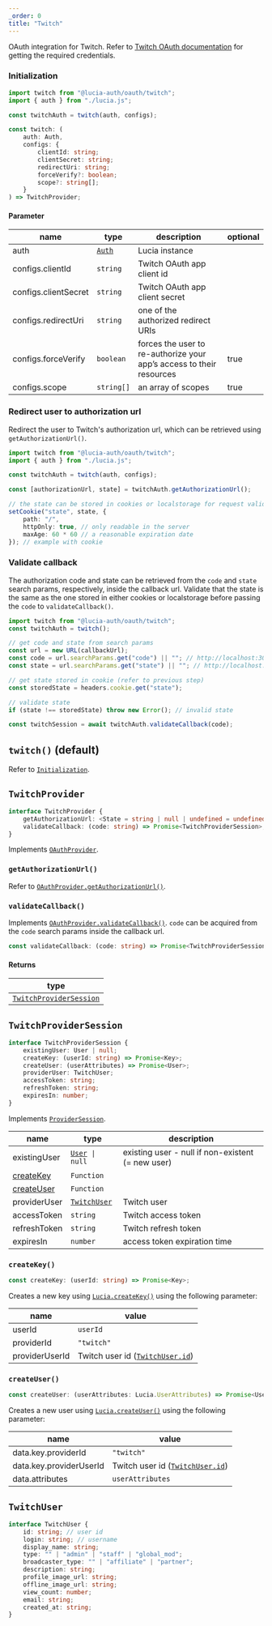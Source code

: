 ```yaml
---
_order: 0
title: "Twitch"
---
```


OAuth integration for Twitch. Refer to [Twitch OAuth documentation](https://dev.twitch.tv/docs/authentication) for getting the required credentials.

### Initialization

```ts
import twitch from "@lucia-auth/oauth/twitch";
import { auth } from "./lucia.js";

const twitchAuth = twitch(auth, configs);
```

```ts
const twitch: (
	auth: Auth,
	configs: {
		clientId: string;
		clientSecret: string;
		redirectUri: string;
		forceVerify?: boolean;
		scope?: string[];
	}
) => TwitchProvider;
```

#### Parameter

| name                 | type                                        | description                                                          | optional |
| -------------------- | ------------------------------------------- | -------------------------------------------------------------------- | -------- |
| auth                 | [`Auth`](/reference/types/lucia-types#auth) | Lucia instance                                                       |          |
| configs.clientId     | `string`                                    | Twitch OAuth app client id                                           |          |
| configs.clientSecret | `string`                                    | Twitch OAuth app client secret                                       |          |
| configs.redirectUri  | `string`                                    | one of the authorized redirect URIs                                  |          |
| configs.forceVerify  | `boolean`                                   | forces the user to re-authorize your app’s access to their resources | true     |
| configs.scope        | `string[]`                                  | an array of scopes                                                   | true     |

### Redirect user to authorization url

Redirect the user to Twitch's authorization url, which can be retrieved using `getAuthorizationUrl()`.

```ts
import twitch from "@lucia-auth/oauth/twitch";
import { auth } from "./lucia.js";

const twitchAuth = twitch(auth, configs);

const [authorizationUrl, state] = twitchAuth.getAuthorizationUrl();

// the state can be stored in cookies or localstorage for request validation on callback
setCookie("state", state, {
	path: "/",
	httpOnly: true, // only readable in the server
	maxAge: 60 * 60 // a reasonable expiration date
}); // example with cookie
```

### Validate callback

The authorization code and state can be retrieved from the `code` and `state` search params, respectively, inside the callback url. Validate that the state is the same as the one stored in either cookies or localstorage before passing the `code` to `validateCallback()`.

```ts
import twitch from "@lucia-auth/oauth/twitch";
const twitchAuth = twitch();

// get code and state from search params
const url = new URL(callbackUrl);
const code = url.searchParams.get("code") || ""; // http://localhost:3000/api/twitch?code=abc&state=efg => abc
const state = url.searchParams.get("state") || ""; // http://localhost:3000/api/twitch?code=abc&state=efg => efg

// get state stored in cookie (refer to previous step)
const storedState = headers.cookie.get("state");

// validate state
if (state !== storedState) throw new Error(); // invalid state

const twitchSession = await twitchAuth.validateCallback(code);
```

## `twitch()` (default)

Refer to [`Initialization`](/oauth/providers/twitch#initialization).

## `TwitchProvider`

```ts
interface TwitchProvider {
	getAuthorizationUrl: <State = string | null | undefined = undefined>(state?: State) => State extends null ? [url: string] : [url: string, state: string]
	validateCallback: (code: string) => Promise<TwitchProviderSession>;
}
```

Implements [`OAuthProvider`](/oauth/reference/api-reference#oauthprovider).

### `getAuthorizationUrl()`

Refer to [`OAuthProvider.getAuthorizationUrl()`](/oauth/reference/api-reference#getauthorizationurl).

### `validateCallback()`

Implements [`OAuthProvider.validateCallback()`](/oauth/reference/api-reference#getauthorizationurl). `code` can be acquired from the `code` search params inside the callback url.

```ts
const validateCallback: (code: string) => Promise<TwitchProviderSession>;
```

#### Returns

| type                                                                     |
| ------------------------------------------------------------------------ |
| [`TwitchProviderSession`](/oauth/providers/twitch#twitchprovidersession) |

## `TwitchProviderSession`

```ts
interface TwitchProviderSession {
	existingUser: User | null;
	createKey: (userId: string) => Promise<Key>;
	createUser: (userAttributes) => Promise<User>;
	providerUser: TwitchUser;
	accessToken: string;
	refreshToken: string;
	expiresIn: number;
}
```

Implements [`ProviderSession`](/oauth/reference/api-reference#providersession).

| name                                             | type                                                  | description                                       |
| ------------------------------------------------ | ----------------------------------------------------- | ------------------------------------------------- |
| existingUser                                     | [`User`](/reference/types/lucia-types#user)` \| null` | existing user - null if non-existent (= new user) |
| [createKey](/oauth/providers/twitch#createkey)   | `Function`                                            |                                                   |
| [createUser](/oauth/providers/twitch#createuser) | `Function`                                            |                                                   |
| providerUser                                     | [`TwitchUser`](/oauth/providers/twitch#twitchuser)    | Twitch user                                       |
| accessToken                                      | `string`                                              | Twitch access token                               |
| refreshToken                                     | `string`                                              | Twitch refresh token                              |
| expiresIn                                        | `number`                                              | access token expiration time                      |

### `createKey()`

```ts
const createKey: (userId: string) => Promise<Key>;
```

Creates a new key using [`Lucia.createKey()`](/reference/api/server-api#createkey) using the following parameter:

| name           | value                                                                  |
| -------------- | ---------------------------------------------------------------------- |
| userId         | `userId`                                                               |
| providerId     | `"twitch"`                                                             |
| providerUserId | Twitch user id ([`TwitchUser.id`](/oauth/providers/twitch#twitchuser)) |

### `createUser()`

```ts
const createUser: (userAttributes: Lucia.UserAttributes) => Promise<User>;
```

Creates a new user using [`Lucia.createUser()`](/reference/api/server-api#createuser) using the following parameter:

| name                    | value                                                                  |
| ----------------------- | ---------------------------------------------------------------------- |
| data.key.providerId     | `"twitch"`                                                             |
| data.key.providerUserId | Twitch user id ([`TwitchUser.id`](/oauth/providers/twitch#twitchuser)) |
| data.attributes         | `userAttributes`                                                       |

## `TwitchUser`

```ts
interface TwitchUser {
	id: string; // user id
	login: string; // username
	display_name: string;
	type: "" | "admin" | "staff" | "global_mod";
	broadcaster_type: "" | "affiliate" | "partner";
	description: string;
	profile_image_url: string;
	offline_image_url: string;
	view_count: number;
	email: string;
	created_at: string;
}
```
